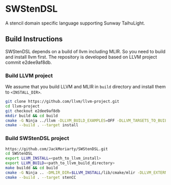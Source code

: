 # SWStenDSL
A stencil domain specific language supporting Sunway TaihuLight.

## Build Instructions

SWStenDSL depends on a build of llvm  including MLIR. So you need to build and install llvm first. The repository is developed based on LLVM project commit e2dee9af8db.

### Build LLVM project

We assume that you build LLVM and MLIR in `build` directory and install them to `<INSTALL_DIR>`. 

```bash
git clone https://github.com/llvm/llvm-project.git
cd llvm-project
git checkout e2dee9af8db
mkdir build && cd build
cmake -G Ninja ../llvm -DLLVM_BUILD_EXAMPLES=OFF -DLLVM_TARGETS_TO_BUILD="host" -DCMAKE_INSTALL_PREFIX=<INSTALL_DIR> -DLLVM_ENABLE_PROJECTS=mlir -DLLVM_OPTIMIZED_TABLEGEN=ON -DLLVM_ENABLE_OCAMLDOC=OFF -DLLVM_ENABLE_BINDINGS=OFF -DLLVM_INSTALL_UTILS=ON #-DLLVM_PARALLEL_LINK_JOBS=2
cmake --build . --target install
```

### Build SWStenDSL project

```bash
https://github.com/JackMoriarty/SWStenDSL.git
cd SWStenDSL
export LLVM_INSTALL=<path_to_llvm_install>
export LLVM_BUILD=<path_to_llvm_build_directory>
make buildd && cd build
cmake -G Ninja .. -DMLIR_DIR=$LLVM_INSTALL/lib/cmake/mlir -DLLVM_EXTERNAL_LIT=$LLVM_BUILD/bin/llvm-lit
cmake --build . --target stenCC
```


